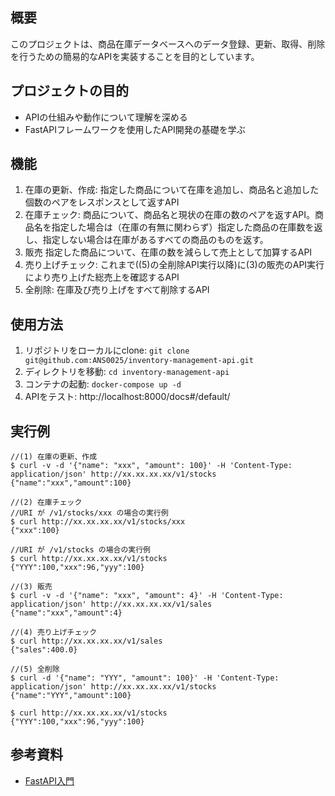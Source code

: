 ## 概要
このプロジェクトは、商品在庫データベースへのデータ登録、更新、取得、削除を行うための簡易的なAPIを実装することを目的としています。

## プロジェクトの目的
- APIの仕組みや動作について理解を深める
- FastAPIフレームワークを使用したAPI開発の基礎を学ぶ

## 機能
1. 在庫の更新、作成:	指定した商品について在庫を追加し、商品名と追加した個数のペアをレスポンスとして返すAPI
2. 在庫チェック:	商品について、商品名と現状の在庫の数のペアを返すAPI。商品名を指定した場合は（在庫の有無に関わらず）指定した商品の在庫数を返し、指定しない場合は在庫があるすべての商品のものを返す。
3. 販売	指定した商品について、在庫の数を減らして売上として加算するAPI
4. 売り上げチェック:	これまで((5)の全削除API実行以降)に(3)の販売のAPI実行により売り上げた総売上を確認するAPI
5. 全削除:	在庫及び売り上げをすべて削除するAPI

## 使用方法
1. リポジトリをローカルにclone: ```git clone git@github.com:ANS0025/inventory-management-api.git```
2. ディレクトリを移動: ```cd inventory-management-api```
3. コンテナの起動: ```docker-compose up -d```
4. APIをテスト: http://localhost:8000/docs#/default/

## 実行例
```
//(1) 在庫の更新、作成
$ curl -v -d '{"name": "xxx", "amount": 100}' -H 'Content-Type: application/json' http://xx.xx.xx.xx/v1/stocks
{"name":"xxx","amount":100}

//(2) 在庫チェック
//URI が /v1/stocks/xxx の場合の実行例
$ curl http://xx.xx.xx.xx/v1/stocks/xxx
{"xxx":100}

//URI が /v1/stocks の場合の実行例
$ curl http://xx.xx.xx.xx/v1/stocks
{"YYY":100,"xxx":96,"yyy":100}

//(3) 販売
$ curl -v -d '{"name": "xxx", "amount": 4}' -H 'Content-Type: application/json' http://xx.xx.xx.xx/v1/sales
{"name":"xxx","amount":4}

//(4) 売り上げチェック
$ curl http://xx.xx.xx.xx/v1/sales
{"sales":400.0}

//(5) 全削除
$ curl -d '{"name": "YYY", "amount": 100}' -H 'Content-Type: application/json' http://xx.xx.xx.xx/v1/stocks
{"name":"YYY","amount":100}

$ curl http://xx.xx.xx.xx/v1/stocks
{"YYY":100,"xxx":96,"yyy":100}
```

## 参考資料
- [FastAPI入門](https://zenn.dev/sh0nk/books/537bb028709ab9)
